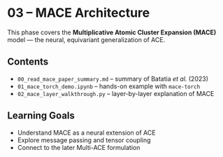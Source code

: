 # 03 – MACE Architecture

This phase covers the **Multiplicative Atomic Cluster Expansion (MACE)** model — the neural, equivariant generalization of ACE.

## Contents
- `00_read_mace_paper_summary.md` – summary of Batatia *et al.* (2023)
- `01_mace_torch_demo.ipynb` – hands-on example with `mace-torch`
- `02_mace_layer_walkthrough.py` – layer-by-layer explanation of MACE

## Learning Goals
- Understand MACE as a neural extension of ACE
- Explore message passing and tensor coupling
- Connect to the later Multi-ACE formulation
